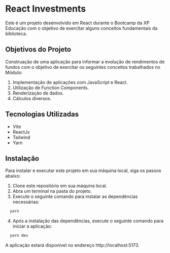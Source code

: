 # React Investments

Este é um projeto desenvolvido em React durante o Bootcamp da XP Educação com o objetivo de exercitar alguns conceitos fundamentais da biblioteca.

## Objetivos do Projeto

Construação de uma aplicação para informar a evolução de rendimentos de fundos com o objetivo de exercitar os seguintes conceitos trabalhados no Módulo:

1. Implementação de aplicações com JavaScript e React.
2. Utilização de Function Components.
3. Renderização de dados.
4. Cálculos diversos.

## Tecnologias Utilizadas

- Vite
- ReactJs
- Tailwind
- Yarn

## Instalação

Para instalar e executar este projeto em sua máquina local, siga os passos abaixo:

1. Clone este repositório em sua máquina local.
2. Abra um terminal na pasta do projeto.
3. Execute o seguinte comando para instalar as dependências necessárias:

```bash
  yarn
```

4. Após a instalação das dependências, execute o seguinte comando para iniciar a aplicação:

```bash
  yarn dev
```

A aplicação estará disponível no endereço http://localhost:5173.
